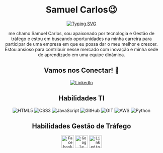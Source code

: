 
<div align="center">

# Samuel Carlos😉


[![Typing SVG](https://readme-typing-svg.herokuapp.com?font=Fira+Code&pause=1000&color=3AF729&center=true&random=false&width=435&lines=Front+End+;Amazon+Web+Services;Gest%C3%A3o+de+Tr%C3%A1fego)](https://git.io/typing-svg)

me chamo Samuel Carlos, sou apaixonado por tecnologia e Gestão de tráfego e estou em buscando oportunidades na minha carreira para participar de uma empresa em que eu possa dar o meu melhor e crescer. Estou ansioso para contribuir nesse mercado com inovação e minha sede de aprendizado em uma equipe dinâmica.

## Vamos nos Conectar! 🤝
[![LinkedIn](https://img.shields.io/badge/LinkedIn-0077B5?style=for-the-badge&logo=linkedin&logoColor=white)](https://www.linkedin.com/in/samuel-carlos-830117222/)

## Habilidades TI
![HTML5](https://img.shields.io/badge/HTML5-000?style=for-the-badge&logo=html5)
![CSS3](https://img.shields.io/badge/CSS3-000?style=for-the-badge&logo=css3&logoColor=264CE4)
![JavaScript](https://img.shields.io/badge/JavaScript-000?style=for-the-badge&logo=javascript)
![GitHub](https://img.shields.io/badge/GitHub-000?style=for-the-badge&logo=GitHub)
![GIT](https://img.shields.io/badge/Git-000?style=for-the-badge&logo=Git)
![AWS](https://img.shields.io/badge/aws-000?style=for-the-badge&logo=aws)
![Python](https://img.shields.io/badge/Python-000?style=for-the-badge&logo=Python)

## Habilidades Gestão de Tráfego
<code><img width="40px" src="https://icongr.am/devicon/facebook-original.svg?size=40&color=e62828" title = "Facebook ads"/></code>
<code><img width="40px" src="https://icongr.am/devicon/google-original.svg?size=40&color=e62828" title = "Google ads"/></code>
<code><img width="40px" src="https://icongr.am/devicon/linkedin-original.svg?size=40&color=e62828" title = "Linkedin ads"/></code>

<i class="devicon-amazonwebservices-plain-wordmark colored"></i>
<!--## GitHub Stats
![GitHub Stats](https://github-readme-stats.vercel.app/api?username=zero0101011&theme=transparent&bg_color=000&border_color=30A3DC&show_icons=true&icon_color=30A3DC&title_color=E94D5F&text_color=00FF00&hide_title=true&hide=star)
</div>-->

